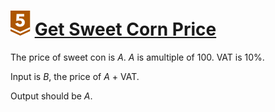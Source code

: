 # ![](../../../../assets/24q3/tier/1.svg) [Get Sweet Corn Price](https://www.acmicpc.net/problem/30030)

The price of sweet con is $A$. $A$ is amultiple of 100. VAT is 10%.

Input is $B$, the price of $A$ + VAT.

Output should be $A$.